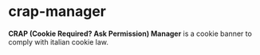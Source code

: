 # crap-manager
**CRAP (Cookie Required? Ask Permission) Manager** is a cookie banner to comply with italian cookie law.
